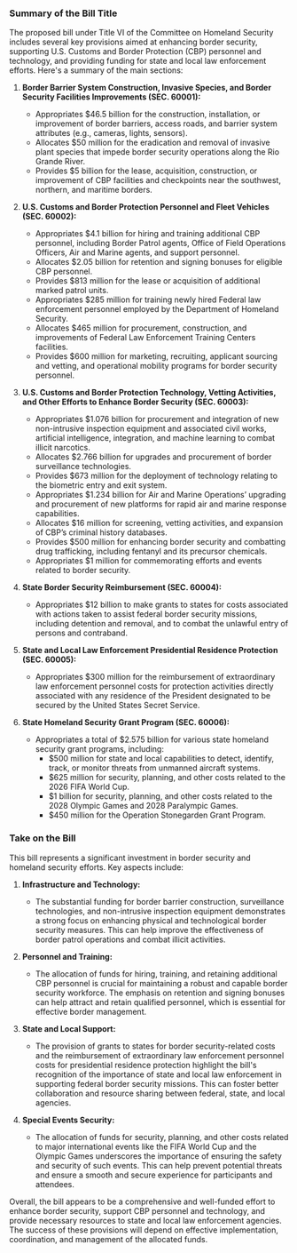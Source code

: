 ### Summary of the Bill Title

The proposed bill under Title VI of the Committee on Homeland Security includes several key provisions aimed at enhancing border security, supporting U.S. Customs and Border Protection (CBP) personnel and technology, and providing funding for state and local law enforcement efforts. Here's a summary of the main sections:

1. **Border Barrier System Construction, Invasive Species, and Border Security Facilities Improvements (SEC. 60001):**
   - Appropriates $46.5 billion for the construction, installation, or improvement of border barriers, access roads, and barrier system attributes (e.g., cameras, lights, sensors).
   - Allocates $50 million for the eradication and removal of invasive plant species that impede border security operations along the Rio Grande River.
   - Provides $5 billion for the lease, acquisition, construction, or improvement of CBP facilities and checkpoints near the southwest, northern, and maritime borders.

2. **U.S. Customs and Border Protection Personnel and Fleet Vehicles (SEC. 60002):**
   - Appropriates $4.1 billion for hiring and training additional CBP personnel, including Border Patrol agents, Office of Field Operations Officers, Air and Marine agents, and support personnel.
   - Allocates $2.05 billion for retention and signing bonuses for eligible CBP personnel.
   - Provides $813 million for the lease or acquisition of additional marked patrol units.
   - Appropriates $285 million for training newly hired Federal law enforcement personnel employed by the Department of Homeland Security.
   - Allocates $465 million for procurement, construction, and improvements of Federal Law Enforcement Training Centers facilities.
   - Provides $600 million for marketing, recruiting, applicant sourcing and vetting, and operational mobility programs for border security personnel.

3. **U.S. Customs and Border Protection Technology, Vetting Activities, and Other Efforts to Enhance Border Security (SEC. 60003):**
   - Appropriates $1.076 billion for procurement and integration of new non-intrusive inspection equipment and associated civil works, artificial intelligence, integration, and machine learning to combat illicit narcotics.
   - Allocates $2.766 billion for upgrades and procurement of border surveillance technologies.
   - Provides $673 million for the deployment of technology relating to the biometric entry and exit system.
   - Appropriates $1.234 billion for Air and Marine Operations’ upgrading and procurement of new platforms for rapid air and marine response capabilities.
   - Allocates $16 million for screening, vetting activities, and expansion of CBP’s criminal history databases.
   - Provides $500 million for enhancing border security and combatting drug trafficking, including fentanyl and its precursor chemicals.
   - Appropriates $1 million for commemorating efforts and events related to border security.

4. **State Border Security Reimbursement (SEC. 60004):**
   - Appropriates $12 billion to make grants to states for costs associated with actions taken to assist federal border security missions, including detention and removal, and to combat the unlawful entry of persons and contraband.

5. **State and Local Law Enforcement Presidential Residence Protection (SEC. 60005):**
   - Appropriates $300 million for the reimbursement of extraordinary law enforcement personnel costs for protection activities directly associated with any residence of the President designated to be secured by the United States Secret Service.

6. **State Homeland Security Grant Program (SEC. 60006):**
   - Appropriates a total of $2.575 billion for various state homeland security grant programs, including:
     - $500 million for state and local capabilities to detect, identify, track, or monitor threats from unmanned aircraft systems.
     - $625 million for security, planning, and other costs related to the 2026 FIFA World Cup.
     - $1 billion for security, planning, and other costs related to the 2028 Olympic Games and 2028 Paralympic Games.
     - $450 million for the Operation Stonegarden Grant Program.

### Take on the Bill

This bill represents a significant investment in border security and homeland security efforts. Key aspects include:

1. **Infrastructure and Technology:**
   - The substantial funding for border barrier construction, surveillance technologies, and non-intrusive inspection equipment demonstrates a strong focus on enhancing physical and technological border security measures. This can help improve the effectiveness of border patrol operations and combat illicit activities.

2. **Personnel and Training:**
   - The allocation of funds for hiring, training, and retaining additional CBP personnel is crucial for maintaining a robust and capable border security workforce. The emphasis on retention and signing bonuses can help attract and retain qualified personnel, which is essential for effective border management.

3. **State and Local Support:**
   - The provision of grants to states for border security-related costs and the reimbursement of extraordinary law enforcement personnel costs for presidential residence protection highlight the bill's recognition of the importance of state and local law enforcement in supporting federal border security missions. This can foster better collaboration and resource sharing between federal, state, and local agencies.

4. **Special Events Security:**
   - The allocation of funds for security, planning, and other costs related to major international events like the FIFA World Cup and the Olympic Games underscores the importance of ensuring the safety and security of such events. This can help prevent potential threats and ensure a smooth and secure experience for participants and attendees.

Overall, the bill appears to be a comprehensive and well-funded effort to enhance border security, support CBP personnel and technology, and provide necessary resources to state and local law enforcement agencies. The success of these provisions will depend on effective implementation, coordination, and management of the allocated funds.
